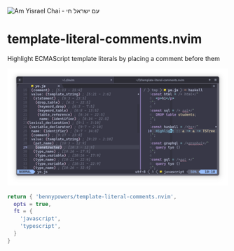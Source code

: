 ![Am Yisrael Chai - עם ישראל חי](https://bennypowers.dev/assets/flag.am.yisrael.chai.png)

# template-literal-comments.nvim

Highlight ECMAScript template literals by placing a comment before them

![js source showing multiple injected languages](./screenshot.png)

```lua
return { 'bennypowers/template-literal-comments.nvim',
  opts = true,
  ft = {
    'javascript',
    'typescript',
  }
}
```
